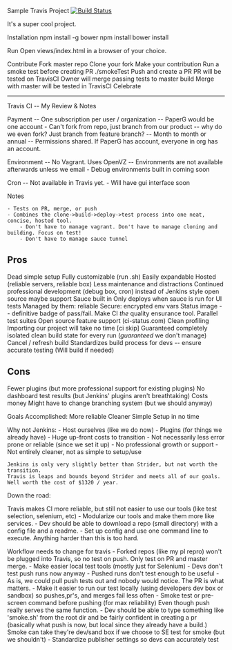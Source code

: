 Sample Travis Project
[![Build Status](https://travis-ci.org/aconfee/TravisTest.svg?branch=master)](https://travis-ci.org/aconfee/TravisTest)

It's a super cool project.

Installation
	npm install -g bower
	npm install
	bower install

Run
	Open views/index.html in a browser of your choice.

Contribute
	Fork master repo
	Clone your fork
	Make your contribution
	Run a smoke test before creating PR 
		./smokeTest
	Push and create a PR
		PR will be tested on TravisCI
		Owner will merge passing tests to master build
		Merge with master will be tested in TravisCI
	Celebrate

-----------------------------------------------------------------------

Travis CI -- My Review & Notes

Payment 		-- One subscription per user / organization
				-- PaperG would be one account
					- Can't fork from repo, just branch from our product -- why do we even fork? Just branch from feature branch?
				-- Month to month or annual
				-- Permissions shared. If PaperG has account, everyone in org has an account.

Environment		-- No Vagrant. Uses OpenVZ
				-- Environments are not available afterwards unless we email
					- Debug environments built in coming soon

Cron			-- Not available in Travis yet.
					- Will have gui interface soon

Notes

	- Tests on PR, merge, or push
	- Combines the clone->build->deploy->test process into one neat, concise, hosted tool. 
		- Don't have to manage vagrant. Don't have to manage cloning and building. Focus on test!
		- Don't have to manage sauce tunnel
	

Pros 	
-----------------------------------------------	
Dead simple setup
Fully customizable (run .sh)
Easily expandable
Hosted (reliable servers, reliable box)
	Less maintenance and distractions
Continued professional development (debug box, cron) instead of Jenkins style open source maybe support
Sauce built in 
	Only deploys when sauce is run for UI tests
	Managed by them: reliable
Secure: encrypted env vars
Status image -- definitive badge of pass/fail. Make CI *the* quality ensurance tool.
Parallel test suites
Open source feature support (ci-status.com)
Clean profiling
Importing our project will take no time
[ci skip]
Guaranteed completely isolated clean build state for every run (*guaranteed* we don't manage)
Cancel / refresh build
Standardizes build process for devs -- ensure accurate testing (Will build if needed)

Cons
----------------------------------------------
Fewer plugins (but more professional support for existing plugins)
No dashboard test results (but Jenkins' plugins aren't breathtaking)
Costs money
Might have to change branching system (but we should anyway)

Goals Accomplished:
	More reliable
	Cleaner
	Simple 
	Setup in no time


Why not Jenkins:
	- Host ourselves (like we do now)
	- Plugins (for things we already have)
	- Huge up-front costs to transition
	- Not necessarily less error prone or reliable (since we set it up)
	- No professional growth or support
	- Not entirely cleaner, not as simple to setup/use

	Jenkins is only very slightly better than Strider, but not worth the transition.
	Travis is leaps and bounds beyond Strider and meets all of our goals. Well worth the cost of $1320 / year. 



Down the road:

Travis makes CI more reliable, but still not easier to use our tools (like test selection, selenium, etc)
	- Modularize our tools and make them more like services.
	- Dev should be able to download a repo (small directory) with a config file and a readme. 
		- Set up config and use one command line to execute. Anything harder than this is too hard.

Workflow needs to change for travis
	- Forked repos (like my pl repro) won't be plugged into Travis, so no test on push. Only test on PR and master merge. 
		- Make easier local test tools (mostly just for Selenium)
		- Devs don't test push runs now anyway
		- Pushed runs don't test enough to be useful
		- As is, we could pull push tests out and nobody would notice. The PR is what matters.
	- Make it easier to run our test locally (using developers dev box or sandbox) so pushes,pr's, and merges fail less often
		- Smoke test or pre-screen command before pushing (for max reliability) Even though push really serves the same function.
		- Dev should be able to type something like 'smoke.sh' from the root dir and be fairly confident in creating a pr (basically what push is now, but local since they already have a build.) Smoke can take they're dev/sand box if we choose to SE test for smoke (but we shouldn't)
	- Standardize publisher settings so devs can accurately test
